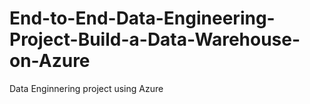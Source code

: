 # End-to-End-Data-Engineering-Project-Build-a-Data-Warehouse-on-Azure
Data Enginnering project using Azure
